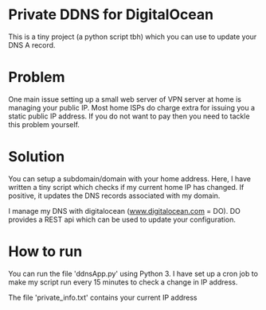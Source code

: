 # Private DDNS for DigitalOcean

This is a tiny project (a python script tbh) which you can use to update your DNS A record.

# Problem 
One main issue setting up a small web server of VPN server at home is managing your public IP. Most home ISPs do charge extra for issuing you a static public IP address. If you do not want to pay then you need to tackle this problem yourself.

# Solution
You can setup a subdomain/domain with your home address. Here, I have written a tiny script which checks if my current home IP has changed. If positive, it updates the DNS records associated with my domain. 

I manage my DNS with digitalocean (www.digitalocean.com = DO). DO provides a REST api which can be used to update your configuration. 

# How to run

You can run the file 'ddnsApp.py' using Python 3. I have set up a cron job to make my script run every 15 minutes to check a change in IP address. 

The file 'private_info.txt' contains your current IP address


